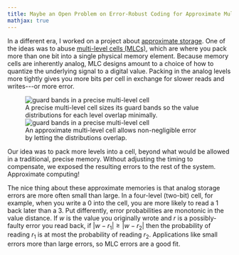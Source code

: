 ```yaml
---
title: Maybe an Open Problem on Error-Robust Coding for Approximate Multi-Level Memory Cells
mathjax: true
---
```

In a different era, I worked on a project about [approximate storage][approxstorage].
One of the ideas was to abuse [multi-level cells (MLCs)][mlc], which are where you pack more than one bit into a single physical memory element.
Because memory cells are inherently analog, MLC designs amount to a choice of how to quantize the underlying signal to a digital value.
Packing in the analog levels more tightly gives you more bits per cell in exchange for slower reads and writes---or more error.

<figure style="max-width: 400px;">
<img src="{{site.base}}/media/approxstorage/mlc-precise.svg"
  alt="guard bands in a precise multi-level cell">
<figcaption>A precise multi-level cell sizes its guard bands so the value distributions for each level overlap minimally.</figcaption>
<img src="{{site.base}}/media/approxstorage/mlc-approx.svg"
  alt="guard bands in a precise multi-level cell">
<figcaption>An approximate multi-level cell allows non-negligible error by letting the distributions overlap.</figcaption>
</figure>

Our idea was to pack more levels into a cell, beyond what would be allowed in a traditional, precise memory.
Without adjusting the timing to compensate, we exposed the resulting errors to the rest of the system.
Approximate computing!

The nice thing about these approximate memories is that analog storage errors are more often small than large.
In a four-level (two-bit) cell, for example, when you write a 0 into the cell, you are more likely to read a 1 back later than a 3.
Put differently, error probabilities are monotonic in the value distance.
If $w$ is the value you originally wrote and $r$ is a possibly-faulty error you read back, if $|w - r_1| \ge |w - r_2|$ then the probability of reading $r_1$ is at most the probability of reading $r_2$.
Applications like small errors more than large errors, so MLC errors are a good fit.

[approxstorage]: https://dl.acm.org/citation.cfm?id=2644808
[mlc]: https://en.wikipedia.org/wiki/Multi-level_cell

